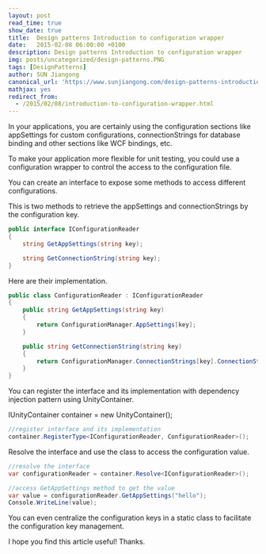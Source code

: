 ```yaml
---
layout: post
read_time: true
show_date: true
title:  Design patterns Introduction to configuration wrapper
date:   2015-02-08 06:00:00 +0100
description: Design patterns Introduction to configuration wrapper
img: posts/uncategorized/design-patterns.PNG
tags: [DesignPatterns]
author: SUN Jiangong
canonical_url: 'https://www.sunjiangong.com/design-patterns-introduction-to-configuration-wrapper.html'
mathjax: yes
redirect_from:
  - /2015/02/08/introduction-to-configuration-wrapper.html
---
```


In your applications, you are certainly using the configuration sections like appSettings for custom configurations, connectionStrings for database binding and other sections like WCF bindings, etc.

To make your application more flexible for unit testing, you could use a configuration wrapper to control the access to the configuration file.

You can create an interface to expose some methods to access different configurations.

<!--more-->

This is two methods to retrieve the appSettings and connectionStrings by the configuration key.

```csharp
public interface IConfigurationReader
{
    string GetAppSettings(string key);

    string GetConnectionString(string key);
}
```

Here are their implementation.

```csharp
public class ConfigurationReader : IConfigurationReader
{
    public string GetAppSettings(string key)
    {
        return ConfigurationManager.AppSettings[key];
    }

    public string GetConnectionString(string key)
    {
        return ConfigurationManager.ConnectionStrings[key].ConnectionString;
    }
}
```

You can register the interface and its implementation with dependency injection pattern using UnityContainer.

IUnityContainer container = new UnityContainer();

```csharp
//register interface and its implementation
container.RegisterType<IConfigurationReader, ConfigurationReader>();
```

Resolve the interface and use the class to access the configuration value.

```csharp
//resolve the interface
var configurationReader = container.Resolve<IConfigurationReader>();

//access GetAppSettings method to get the value
var value = configurationReader.GetAppSettings("hello");
Console.WriteLine(value);
```


You can even centralize the configuration keys in a static class to facilitate the configuration key management.

I hope you find this article useful! Thanks.